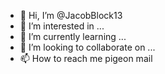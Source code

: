 - 👋 Hi, I’m @JacobBlock13
- 👀 I’m interested in ...
- 🌱 I’m currently learning ...
- 💞️ I’m looking to collaborate on ...
- 📫 How to reach me pigeon mail

<!---
JacobBlock13/JacobBlock13 is a ✨ special ✨ repository because its `README.md` (this file) appears on your GitHub profile.
You can click the Preview link to take a look at your changes.
--->
